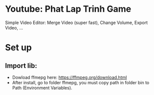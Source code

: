 # Youtube: Phat Lap Trinh Game
Simple Video Editor: Merge Video (super fast), Change Volume, Export Video, ...
# Set up
## Import lib:
- Dowload ffmepg here: https://ffmpeg.org/download.html
- After install, go to folder ffmepg, you must copy path in folder bin to Path (Environment Variables).
